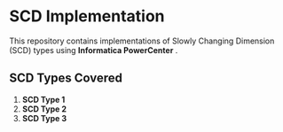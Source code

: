 # SCD Implementation

This repository contains implementations of Slowly Changing Dimension (SCD) types using **Informatica PowerCenter** .

## SCD Types Covered

1. **SCD Type 1**
2. **SCD Type 2**
3. **SCD Type 3** 


